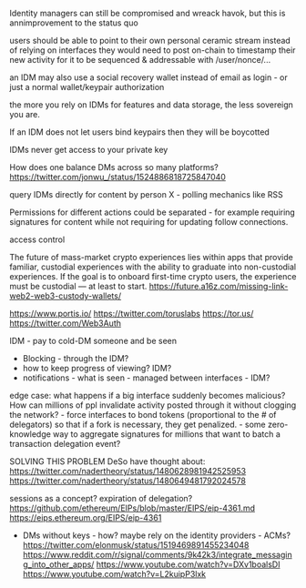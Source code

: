 

Identity managers can still be compromised and wreack havok, but this is annimprovement to the status quo

users should be able to point to their own personal ceramic stream instead of relying on interfaces
    they would need to post on-chain to timestamp their new activity for it to be sequenced & addressable with /user/nonce/...


an IDM may also use a social recovery wallet instead of email as login - or just a normal wallet/keypair authorization

the more you rely on IDMs for features and data storage, the less sovereign you are.


If an IDM does not let users bind keypairs then they will be boycotted

IDMs never get access to your private key

How does one balance DMs across so many platforms?
https://twitter.com/jonwu_/status/1524886818725847040


query IDMs directly for content by person X - polling mechanics like RSS


Permissions for different actions could be separated - for example requiring signatures for content while not requiring for updating follow connections.


access control

The future of mass-market crypto experiences lies within apps that provide familiar, custodial experiences with the ability to graduate into non-custodial experiences.
If the goal is to onboard first-time crypto users, the experience must be custodial — at least to start.
https://future.a16z.com/missing-link-web2-web3-custody-wallets/

https://www.portis.io/
https://twitter.com/toruslabs
    https://tor.us/
https://twitter.com/Web3Auth



IDM - pay to cold-DM someone and be seen


- Blocking - through the IDM?
- how to keep progress of viewing? IDM?
- notifications - what is seen - managed between interfaces - IDM?

edge case: what happens if a big interface suddenly becomes malicious? How can millions of ppl invalidate activity posted through it without clogging the network?
    - force interfaces to bond tokens (proportional to the # of delegators) so that if a fork is necessary, they get penalized.
    - some zero-knowledge way to aggregate signatures for millions that want to batch a transaction delegation event?


SOLVING THIS PROBLEM DeSo have thought about:
https://twitter.com/nadertheory/status/1480628981942525953
https://twitter.com/nadertheory/status/1480649481792024578


sessions as a concept? expiration of delegation?
https://github.com/ethereum/EIPs/blob/master/EIPS/eip-4361.md
https://eips.ethereum.org/EIPS/eip-4361

- DMs without keys - how?
    maybe rely on the identity providers - ACMs?
    https://twitter.com/elonmusk/status/1519469891455234048
    https://www.reddit.com/r/signal/comments/9k42k3/integrate_messaging_into_other_apps/
    https://www.youtube.com/watch?v=DXv1boalsDI
    https://www.youtube.com/watch?v=L2kuipP3lxk
    